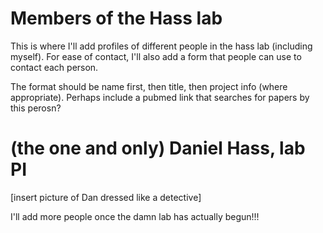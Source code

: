 # Members of the Hass lab
This is where I'll add profiles of different people in the hass lab (including myself). For ease of contact, I'll also add a form that people can use to contact each person.

The format should be name first, then title, then project info (where appropriate). Perhaps include a pubmed link that searches for papers by this perosn?

# (the one and only) Daniel Hass, lab PI
[insert picture of Dan dressed like a detective]

I'll add more people once the damn lab has actually begun!!!
